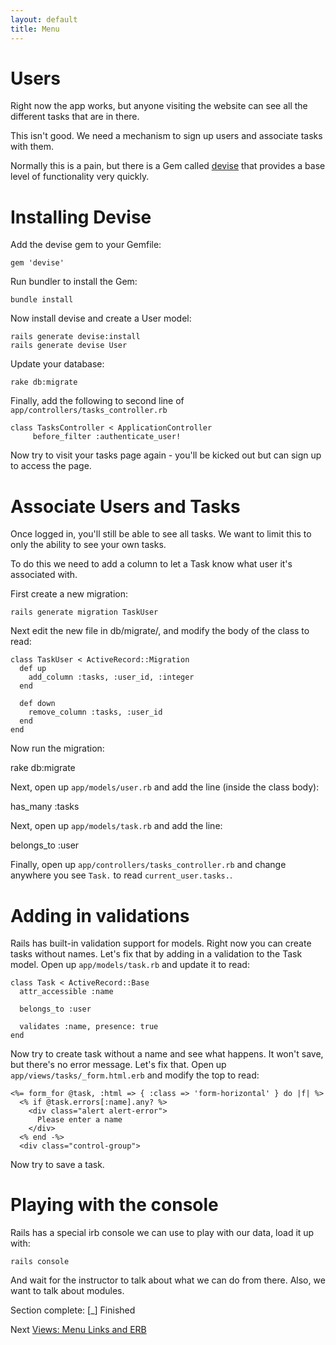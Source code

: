 ```yaml
---
layout: default
title: Menu
---
```

# Users

Right now the app works, but anyone visiting the website can see all the different tasks that are in there.

This isn't good. We need a mechanism to sign up users and associate tasks with them.

Normally this is a pain, but there is a Gem called [devise](https://github.com/plataformatec/devise) that provides a base level of functionality very quickly.

# Installing Devise

Add the devise gem to your Gemfile:

    gem 'devise'

Run bundler to install the Gem:

    bundle install

Now install devise and create a User model:

    rails generate devise:install
    rails generate devise User

Update your database:

    rake db:migrate

Finally, add the following to second line of `app/controllers/tasks_controller.rb` 

    class TasksController < ApplicationController
         before_filter :authenticate_user!

Now try to visit your tasks page again - you'll be kicked out but can sign up to access the page.

# Associate Users and Tasks

Once logged in, you'll still be able to see all tasks. We want to limit this to only the ability to see your own tasks.

To do this we need to add a column to let a Task know what user it's associated with.

First create a new migration: 

    rails generate migration TaskUser

Next edit the new file in db/migrate/, and modify the body of the class to read:

    class TaskUser < ActiveRecord::Migration
      def up
        add_column :tasks, :user_id, :integer
      end

      def down
        remove_column :tasks, :user_id
      end
    end

Now run the migration:

   rake db:migrate

Next, open up `app/models/user.rb` and add the line (inside the class body):

   has_many :tasks

Next, open up `app/models/task.rb` and add the line:

   belongs_to :user

Finally, open up `app/controllers/tasks_controller.rb` and change anywhere you see `Task.` to read `current_user.tasks.`.

# Adding in validations

Rails has built-in validation support for models. Right now you can create tasks without names. Let's fix that by adding in a validation to the Task model. Open up `app/models/task.rb` and update it to read:

    class Task < ActiveRecord::Base
      attr_accessible :name

      belongs_to :user

      validates :name, presence: true
    end

Now try to create task without a name and see what happens. It won't save, but there's no error message. Let's fix that. Open up `app/views/tasks/_form.html.erb` and modify the top to read:

    <%= form_for @task, :html => { :class => 'form-horizontal' } do |f| %>
      <% if @task.errors[:name].any? %>
        <div class="alert alert-error">
          Please enter a name
        </div>
      <% end -%>
      <div class="control-group">

Now try to save a task.

# Playing with the console

Rails has a special irb console we can use to play with our data, load it up with:

    rails console

And wait for the instructor to talk about what we can do from there. Also, we want to talk about modules.

Section complete: \[_\] Finished

Next [Views: Menu Links and ERB](menu.html)

